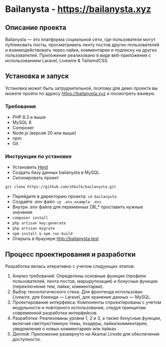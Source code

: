 # Bailanysta - https://bailanysta.xyz

## Описание проекта
Bailanysta — это платформа социальной сети, где пользователи могут публиковать посты, просматривать ленту постов других пользователей и взаимодействовать через лайки, комментарии и подписку на других пользователей. Приложение реализовано в виде веб-приложения с использованием Laravel, Livewire & TailwindCSS.

## Установка и запуск
Установка может быть затруднительной, поэтому для демо проекта вы можете пройти по адресу https://bailanysta.xyz и посмотреть вживую.

### Требования
- PHP 8.3 и выше
- MySQL 8
- Composer
- Node.js (версия 20 или выше)
- npm
- Git

### Инструкции по установке
- Установить [Herd](https://herd.laravel.com/)
- Создать базу данных bailanysta в MySQL
- Склонировать проект 
```bash
git clone https://github.com/zhkslk/bailanysta.git
```
- Перейдите в директорию проекта: `cd bailanysta`
- Создайте .env файл: `cp .env.example .env`
- Внутри .env файла для переменных DB_* проставить нужные значения
- `composer install`
- `php artisan key:generate`
- `php artisan migrate`
- `npm install & npm run build`
- Открыть в браузере http://bailanysta.test

## Процесс проектирования и разработки

Разработка велась итеративно с учетом следующих этапов:

1. Анализ требований: Определены основные функции (профили пользователей, лента постов, маршрутизация) и бонусные функции (переключение тем, лайки, комментарии).
2. Выбор технологического стека: Для фронтенда использован Livewire, для бэкенда — Laravel, для хранения данных — MySQL. 
3. Проектирование интерфейса: Компоненты спроектированы с учетом модульности и повторного использования, следуя принципам современной разработки интерфейсов. 
4. Разработка: Реализованы уровни 1, 2 и 3, а также бонусные функции, включая светлую/темную темы, лоадеры, лайки/комментарии, уведомления о новых комментариях или лайках. 
5. Деплой: Приложение развернуто на Akamai Linode для обеспечения доступности.
